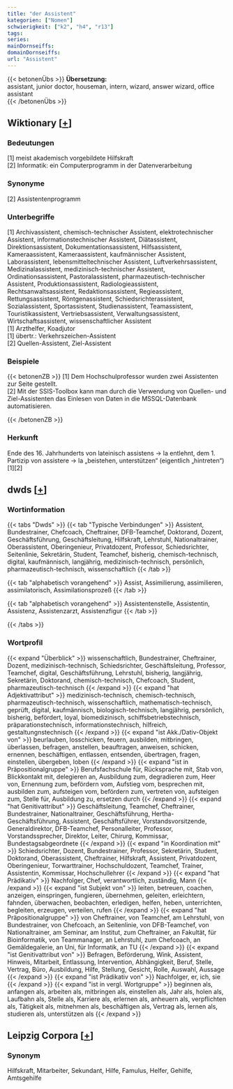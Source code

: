 ```yaml
---
title: "der Assistent"
kategorien: ["Nomen"]
schwierigkeit: ["k2", "h4", "r13"]
tags:
series:
mainDornseiffs:
domainDornseiffs:
url: "Assistent"
---
```


{{< betonenÜbs >}}
**Übersetzung:**  
assistant, junior doctor, houseman, intern, wizard, answer wizard, office assistant  
{{< /betonenÜbs >}}

## Wiktionary [[+](https://de.wiktionary.org/wiki/Assistent)]

### Bedeutungen
[1] meist akademisch vorgebildete Hilfskraft  
[2] Informatik: ein Computerprogramm in der Datenverarbeitung  

### Synonyme
[2] Assistentenprogramm  

### Unterbegriffe
[1] Archivassistent, chemisch-technischer Assistent, elektrotechnischer Assistent, informationstechnischer Assistent, Diätassistent, Direktionsassistent, Dokumentationsassistent, Hilfsassistent, Kameraassistent, Kameraassistent, kaufmännischer Assistent, Laborassistent, lebensmitteltechnischer Assistent, Luftverkehrsassistent, Medizinalassistent, medizinisch-technischer Assistent, Ordinationsassistent, Pastoralassistent, pharmazeutisch-technischer Assistent, Produktionsassistent, Radiologieassistent, Rechtsanwaltsassistent, Redaktionsassistent, Regieassistent, Rettungsassistent, Röntgenassistent, Schiedsrichterassistent, Sozialassistent, Sportassistent, Studienassistent, Teamassistent, Touristikassistent, Vertriebsassistent, Verwaltungsassistent, Wirtschaftsassistent, wissenschaftlicher Assistent  
[1] Arzthelfer, Koadjutor  
[1] übertr.: Verkehrszeichen-Assistent  
[2] Quellen-Assistent, Ziel-Assistent  

### Beispiele
{{< betonenZB >}}
[1] Dem Hochschulprofessor wurden zwei Assistenten zur Seite gestellt.  
[2] Mit der SSIS-Toolbox kann man durch die Verwendung von Quellen- und Ziel-Assistenten das Einlesen von Daten in die MSSQL-Datenbank automatisieren.  

{{< /betonenZB >}}
### Herkunft
Ende des 16. Jahrhunderts von lateinisch assistens → la entlehnt, dem 1. Partizip von assistere → la „beistehen, unterstützen“ (eigentlich „hintreten“)[1][2]  



## dwds [[+](https://www.dwds.de/wb/Assistent)]

### Wortinformation
{{< tabs "Dwds" >}}
{{< tab "Typische Verbindungen" >}}
Assistent, Bundestrainer, Chefcoach, Cheftrainer, DFB-Teamchef, Doktorand, Dozent, Geschäftsführung, Geschäftsleitung, Hilfskraft, Lehrstuhl, Nationaltrainer, Oberassistent, Oberingenieur, Privatdozent, Professor, Schiedsrichter, Seitenlinie, Sekretärin, Student, Teamchef, bisherig, chemisch-technisch, digital, kaufmännisch, langjährig, medizinisch-technisch, persönlich, pharmazeutisch-technisch, wissenschaftlich
{{< /tab >}}

{{< tab "alphabetisch vorangehend" >}}
Assist, Assimilierung, assimilieren, assimilatorisch, Assimilationsprozeß
{{< /tab >}}

{{< tab "alphabetisch vorangehend" >}}
Assistentenstelle, Assistentin, Assistenz, Assistenzarzt, Assistenzfigur
{{< /tab >}}

{{< /tabs >}}

### Wortprofil
{{< expand "Überblick" >}} wissenschaftlich, Bundestrainer, Cheftrainer, Dozent, medizinisch-technisch, Schiedsrichter, Geschäftsleitung, Professor, Teamchef, digital, Geschäftsführung, Lehrstuhl, bisherig, langjährig, Sekretärin, Doktorand, chemisch-technisch, Chefcoach, Student, pharmazeutisch-technisch {{< /expand >}}
{{< expand "hat Adjektivattribut" >}} medizinisch-technisch, chemisch-technisch, pharmazeutisch-technisch, wissenschaftlich, mathematisch-technisch, geprüft, digital, kaufmännisch, biologisch-technisch, langjährig, persönlich, bisherig, befördert, loyal, biomedizinisch, schiffsbetriebstechnisch, präparationstechnisch, informationstechnisch, hilfreich, gestaltungnstechnisch {{< /expand >}}
{{< expand "ist Akk./Dativ-Objekt von" >}} beurlauben, losschicken, feuern, ausbilden, mitbringen, überlassen, befragen, anstellen, beauftragen, anweisen, schicken, ernennen, beschäftigen, entlassen, entsenden, übertragen, fragen, einstellen, übergeben, loben {{< /expand >}}
{{< expand "ist in Präpositionalgruppe" >}} Berufsfachschule für, Rücksprache mit, Stab von, Blickkontakt mit, delegieren an, Ausbildung zum, degradieren zum, Heer von, Ernennung zum, befördern vom, Aufstieg vom, besprechen mit, ausbilden zum, aufsteigen vom, befördern zum, vertreten von, aufsteigen zum, Stelle für, Ausbildung zu, ersetzen durch {{< /expand >}}
{{< expand "hat Genitivattribut" >}} Geschäftsleitung, Teamchef, Cheftrainer, Bundestrainer, Nationaltrainer, Geschäftsführung, Hertha-Geschäftsführung, Assistent, Geschäftsführer, Vorstandsvorsitzende, Generaldirektor, DFB-Teamchef, Personalleiter, Professor, Vorstandssprecher, Direktor, Leiter, Chirurg, Kommissar, Bundestagsabgeordnete {{< /expand >}}
{{< expand "in Koordination mit" >}} Schiedsrichter, Dozent, Bundestrainer, Professor, Sekretärin, Student, Doktorand, Oberassistent, Cheftrainer, Hilfskraft, Assistent, Privatdozent, Oberingenieur, Torwarttrainer, Hochschuldozent, Teamchef, Trainer, Assistentin, Kommissar, Hochschullehrer {{< /expand >}}
{{< expand "hat Prädikativ" >}} Nachfolger, Chef, verantwortlich, zuständig, Mann {{< /expand >}}
{{< expand "ist Subjekt von" >}} leiten, betreuen, coachen, anzeigen, einspringen, fungieren, übernehmen, geleiten, erleichtern, fahnden, überwachen, beobachten, erledigen, helfen, heben, unterrichten, begleiten, erzeugen, verteilen, rufen {{< /expand >}}
{{< expand "hat Präpositionalgruppe" >}} von Cheftrainer, von Teamchef, am Lehrstuhl, von Bundestrainer, von Chefcoach, an Seitenlinie, von DFB-Teamchef, von Nationaltrainer, am Seminar, am Institut, zum Cheftrainer, an Fakultät, für Bioinformatik, von Teammanager, an Lehrstuhl, zum Chefcoach, an Gemäldegalerie, an Uni, für Informatik, an TU {{< /expand >}}
{{< expand "ist Genitivattribut von" >}} Befragen, Beförderung, Wink, Assistent, Hinweis, Mitarbeit, Entlassung, Intervention, Abhängigkeit, Beruf, Stelle, Vertrag, Büro, Ausbildung, Hilfe, Stellung, Gesicht, Rolle, Auswahl, Aussage {{< /expand >}}
{{< expand "ist Prädikativ von" >}} Nachfolger, er, ich, sie {{< /expand >}}
{{< expand "ist in vergl. Wortgruppe" >}} beginnen als, anfangen als, arbeiten als, mitbringen als, einstellen als, Jahr als, holen als, Laufbahn als, Stelle als, Karriere als, erlernen als, anheuern als, verpflichten als, Tätigkeit als, mitnehmen als, beschäftigen als, Vertrag als, lernen als, studieren als, unterstützen als {{< /expand >}}

## Leipzig Corpora [[+](https://corpora.uni-leipzig.de/en/res?word=Assistent&corpusId=deu_newscrawl-public_2018)]


### Synonym
Hilfskraft, Mitarbeiter, Sekundant, Hilfe, Famulus, Helfer, Gehilfe, Amtsgehilfe

